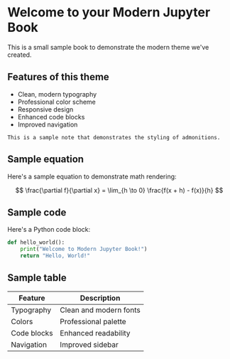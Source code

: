# Welcome to your Modern Jupyter Book

This is a small sample book to demonstrate the modern theme we've created.

## Features of this theme

- Clean, modern typography
- Professional color scheme
- Responsive design
- Enhanced code blocks
- Improved navigation

```{note}
This is a sample note that demonstrates the styling of admonitions.
```

## Sample equation

Here's a sample equation to demonstrate math rendering:

$$
\frac{\partial f}{\partial x} = \lim_{h \to 0} \frac{f(x + h) - f(x)}{h}
$$

## Sample code

Here's a Python code block:

```python
def hello_world():
    print("Welcome to Modern Jupyter Book!")
    return "Hello, World!"
```

## Sample table

| Feature | Description |
|---------|-------------|
| Typography | Clean and modern fonts |
| Colors | Professional palette |
| Code blocks | Enhanced readability |
| Navigation | Improved sidebar |